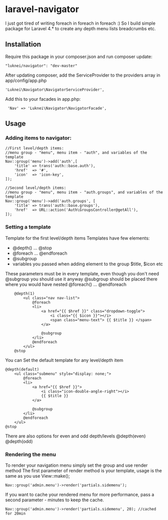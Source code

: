 laravel-navigator
=================

I just got tired of writing foreach in foreach in foreach :)
So I build simple package for Laravel 4.* to create any depth menu lists breadcrumbs etc.

## Installation

Require this package in your composer.json and run composer update:

    "luknei/navigator": "dev-master"

After updating composer, add the ServiceProvider to the providers array in app/config/app.php

    'Luknei\Navigator\NavigatorServiceProvider',

Add this to your facades in app.php:

     'Nav' => 'Luknei\Navigator\NavigatorFacade',

## Usage

### Adding items to navigator:

    //First level/depth items:
    //menu group - "menu", menu item - "auth", and variables of the template
    Nav::group('menu')->add('auth',[
        'title' => trans('auth::base.auth'),
        'href'  => '#',
        'icon'  => 'icon-key',
    ]);

    //Second level/depth items:
    //menu group - "menu", menu item - "auth.groups", and variables of the template
    Nav::group('menu')->add('auth.groups', [
        'title' => trans('auth::base.groups'),
        'href'  => URL::action('Auth\GroupsController@getAll'),
    ]);

### Setting a template

Template for the first level/depth items
Templates have few elements:
 - @depth() ... @stop
 - @foreach ... @endforeach
 - @subgroup
 - variables you passed when adding element to the group $title, $icon etc

These parameters must be in every template, even though you don't need @subgroup you should use it anyway
@subgroup should be placed there where you would have nested @foreach() ... @endforeach

```
    @depth(1)
        <ul class="nav nav-list">
            @foreach
            <li>
                <a href="{{ $href }}" class="dropdown-toggle">
                    <i class="{{ $icon }}"></i>
                    <span class="menu-text"> {{ $title }} </span>
                </a>

                @subgroup
            </li>
            @endforeach
        </ul>
    @stop
```

You can Set the default template for any level/depth item

    @depth(default)
        <ul class="submenu" style="display: none;">
            @foreach
            <li>
                <a href="{{ $href }}">
                    <i class="icon-double-angle-right"></i>
                    {{ $title }}
                </a>

                @subgroup
            </li>
            @endforeach
        </ul>
    @stop

There are also options for even and odd depth/levels
    @depth(even)
    @depth(odd)

### Rendering the menu

To render your navigation menu simply set the group and use render method
The first parameter of render method is your template, usage is the same as you use View::make();

    Nav::group('admin.menu')->render('partials.sidemenu');

If you want to cache your rendered menu for more performance, pass a second parameter - minutes to keep the cache.

    Nav::group('admin.menu')->render('partials.sidemenu', 20); //cached for 20min
